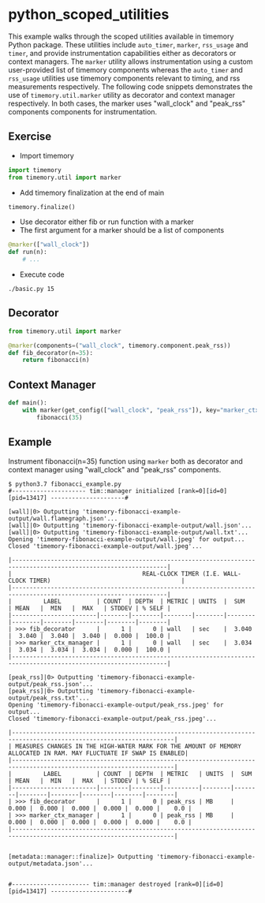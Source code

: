 # python_scoped_utilities

This example walks through the scoped utilities available in timemory Python package. These utilities include `auto_timer`, `marker`, `rss_usage` and `timer`, and provide instrumentation capabilities either as decorators or context managers. The `marker` utility allows instrumentation using a custom user-provided list of timemory components whereas the `auto_timer` and `rss_usage` utilities use timemory components relevant to timing, and rss measurements respectively. The following code snippets demonstrates the use of `timemory.util.marker` utility as decorator and context manager respectively. In both cases, the marker uses "wall_clock" and "peak_rss" components components for instrumentation.

## Exercise

* Import timemory

```python
import timemory
from timemory.util import marker
```

* Add timemory finalization at the end of main

```python
timemory.finalize()
```

* Use decorator either fib or run function with a marker
* The first argument for a marker should be a list of components

```python
@marker(["wall_clock"])
def run(n):
    # ...
```

* Execute code

```console
./basic.py 15
```

## Decorator

```python
from timemory.util import marker

@marker(components=("wall_clock", timemory.component.peak_rss))
def fib_decorator(n=35):
    return fibonacci(n)
```

## Context Manager

```python
def main():
    with marker(get_config(["wall_clock", "peak_rss"]), key="marker_ctx_manager"):
        fibonacci(35)
```

## Example
Instrument fibonacci(n=35) function using `marker` both as decorator and context manager using "wall_clock" and "peak_rss" components.

```console
$ python3.7 fibonacci_example.py
#--------------------- tim::manager initialized [rank=0][id=0][pid=13417] ---------------------#

[wall]|0> Outputting 'timemory-fibonacci-example-output/wall.flamegraph.json'...
[wall]|0> Outputting 'timemory-fibonacci-example-output/wall.json'...
[wall]|0> Outputting 'timemory-fibonacci-example-output/wall.txt'...
Opening 'timemory-fibonacci-example-output/wall.jpeg' for output...
Closed 'timemory-fibonacci-example-output/wall.jpeg'...

|------------------------------------------------------------------------------------------------------------------|
|                                     REAL-CLOCK TIMER (I.E. WALL-CLOCK TIMER)                                     |
|------------------------------------------------------------------------------------------------------------------|
|         LABEL          | COUNT  | DEPTH  | METRIC | UNITS  |  SUM   | MEAN   |  MIN   |  MAX   | STDDEV | % SELF |
|------------------------|--------|--------|--------|--------|--------|--------|--------|--------|--------|--------|
| >>> fib_decorator      |      1 |      0 | wall   | sec    |  3.040 |  3.040 |  3.040 |  3.040 |  0.000 |  100.0 |
| >>> marker_ctx_manager |      1 |      0 | wall   | sec    |  3.034 |  3.034 |  3.034 |  3.034 |  0.000 |  100.0 |
|------------------------------------------------------------------------------------------------------------------|

[peak_rss]|0> Outputting 'timemory-fibonacci-example-output/peak_rss.json'...
[peak_rss]|0> Outputting 'timemory-fibonacci-example-output/peak_rss.txt'...
Opening 'timemory-fibonacci-example-output/peak_rss.jpeg' for output...
Closed 'timemory-fibonacci-example-output/peak_rss.jpeg'...

|--------------------------------------------------------------------------------------------------------------------|
| MEASURES CHANGES IN THE HIGH-WATER MARK FOR THE AMOUNT OF MEMORY ALLOCATED IN RAM. MAY FLUCTUATE IF SWAP IS ENABLED|
|--------------------------------------------------------------------------------------------------------------------|
|         LABEL          | COUNT  | DEPTH  | METRIC   | UNITS  |  SUM   | MEAN   |  MIN   |  MAX   | STDDEV | % SELF |
|------------------------|--------|--------|----------|--------|--------|--------|--------|--------|--------|--------|
| >>> fib_decorator      |      1 |      0 | peak_rss | MB     |  0.000 |  0.000 |  0.000 |  0.000 |  0.000 |    0.0 |
| >>> marker_ctx_manager |      1 |      0 | peak_rss | MB     |  0.000 |  0.000 |  0.000 |  0.000 |  0.000 |    0.0 |
|--------------------------------------------------------------------------------------------------------------------|


[metadata::manager::finalize]> Outputting 'timemory-fibonacci-example-output/metadata.json'...


#---------------------- tim::manager destroyed [rank=0][id=0][pid=13417] ----------------------#
```
